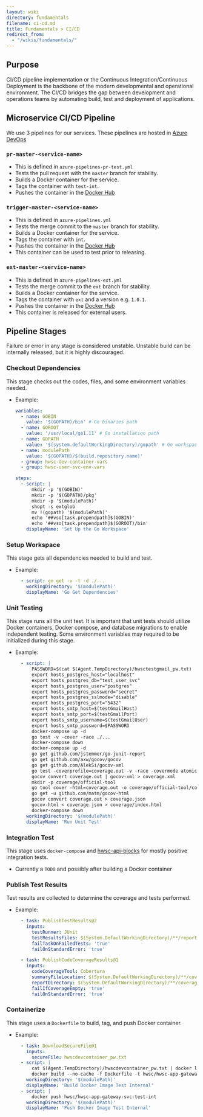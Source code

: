 ```yaml
---
layout: wiki
directory: fundamentals
filename: ci-cd.md
title: Fundamentals > CI/CD
redirect_from:
  - "/wikis/fundamentals/"
---
```

## Purpose
CI/CD pipeline implementation or the Continuous Integration/Continuous Deployment is the backbone of the modern developmental and operational environment. 
The CI/CD bridges the gap between development and operations teams by automating build, test and deployment of applications.

## Microservice CI/CD Pipeline
We use 3 pipelines for our services. These pipelines are hosted in [Azure DevOps](https://dev.azure.com/hwsc-org/hwsc)
### `pr-master-<service-name>`
- This is defined in `azure-pipelines-pr-test.yml`
- Tests the pull request with the `master` branch for stability.
- Builds a Docker container for the service.
- Tags the container with `test-int`.
- Pushes the container in the [Docker Hub](https://cloud.docker.com/u/hwsc/repository/list)
### `trigger-master-<service-name>`
- This is defined in `azure-pipelines.yml`
- Tests the merge commit to the `master` branch for stability.
- Builds a Docker container for the service.
- Tags the container with `int`.
- Pushes the container in the [Docker Hub](https://cloud.docker.com/u/hwsc/repository/list)
- This container can be used to test prior to releasing.
### `ext-master-<service-name>`
- This is defined in `azure-pipelines-ext.yml`
- Tests the merge commit to the `ext` branch for stability.
- Builds a Docker container for the service.
- Tags the container with `ext` and a version e.g. `1.0.1`.
- Pushes the container in the [Docker Hub](https://cloud.docker.com/u/hwsc/repository/list)
- This container is released for external users.

## Pipeline Stages
Failure or error in any stage is considered unstable. Unstable build can be internally released, but it is highly discouraged.

### Checkout Dependencies
This stage checks out the codes, files, and some environment variables needed.
- Example:
    ```yaml
    variables:
      - name: GOBIN
        value: '$(GOPATH)/bin' # Go binaries path
      - name: GOROOT
        value: '/usr/local/go1.11' # Go installation path
      - name: GOPATH
        value: '$(system.defaultWorkingDirectory)/gopath' # Go workspace path
      - name: modulePath
        value: '$(GOPATH)/$(build.repository.name)'
      - group: hwsc-dev-container-vars
      - group: hwsc-user-svc-env-vars
    
    steps:
      - script: |
          mkdir -p '$(GOBIN)'
          mkdir -p '$(GOPATH)/pkg'
          mkdir -p '$(modulePath)'
          shopt -s extglob
          mv !(gopath) '$(modulePath)'
          echo '##vso[task.prependpath]$(GOBIN)'
          echo '##vso[task.prependpath]$(GOROOT)/bin'
        displayName: 'Set Up the Go Workspace'
    ```
    
### Setup Workspace
This stage gets all dependencies needed to build and test.
- Example:
    ```yaml
      - script: go get -v -t -d ./...
        workingDirectory: '$(modulePath)'
        displayName: 'Go Get Dependencies'
    ```

### Unit Testing
This stage runs all the unit test. It is important that unit tests should utilize Docker containers, Docker compose, and database migrations to enable independent testing.
Some environment variables may required to be initialized during this stage.
- Example:
    ```yaml
      - script: |
          PASSWORD=$(cat $(Agent.TempDirectory)/hwsctestgmail_pw.txt)
          export hosts_postgres_host="localhost"
          export hosts_postgres_db="test_user_svc"
          export hosts_postgres_user="postgres"
          export hosts_postgres_password="secret"
          export hosts_postgres_sslmode="disable"
          export hosts_postgres_port="5432"
          export hosts_smtp_host=$(testGmailHost)
          export hosts_smtp_port=$(testGmailPort)
          export hosts_smtp_username=$(testGmailUser)
          export hosts_smtp_password=$PASSWORD
          docker-compose up -d
          go test -v -cover -race ./...
          docker-compose down
          docker-compose up -d
          go get github.com/jstemmer/go-junit-report
          go get github.com/axw/gocov/gocov
          go get github.com/AlekSi/gocov-xml
          go test -coverprofile=coverage.out -v -race -covermode atomic ./... 2>&1 | go-junit-report > report.xml
          gocov convert coverage.out | gocov-xml > coverage.xml
          mkdir -p coverage/official-tool
          go tool cover -html=coverage.out -o coverage/official-tool/coverage.html
          go get -u github.com/matm/gocov-html
          gocov convert coverage.out > coverage.json
          gocov-html < coverage.json > coverage/index.html
          docker-compose down
        workingDirectory: '$(modulePath)'
        displayName: 'Run Unit Test'
    ```
    
### Integration Test
This stage uses `docker-compose` and [hwsc-api-blocks](https://github.com/hwsc-org/hwsc-api-blocks) for mostly positive integration tests.
- Currently a `TODO` and possibly after building a Docker container

### Publish Test Results
Test results are collected to determine the coverage and tests performed.
- Example:
    ```yaml
      - task: PublishTestResults@2
        inputs:
          testRunner: JUnit
          testResultsFiles: $(System.DefaultWorkingDirectory)/**/report.xml
          failTaskOnFailedTests: 'true'
          failOnStandardError: 'true'
    
      - task: PublishCodeCoverageResults@1
        inputs:
          codeCoverageTool: Cobertura
          summaryFileLocation: $(System.DefaultWorkingDirectory)/**/coverage.xml
          reportDirectory: $(System.DefaultWorkingDirectory)/**/coverage
          failIfCoverageEmpty: 'true'
          failOnStandardError: 'true'
    ```

### Containerize 
This stage uses a `Dockerfile` to build, tag, and push Docker container.
- Example:
    ```yaml
      - task: DownloadSecureFile@1
        inputs:
          secureFile: hwscdevcontainer_pw.txt
      - script: |
          cat $(Agent.TempDirectory)/hwscdevcontainer_pw.txt | docker login -u "$(hwscDevContainerUser)" --password-stdin
          docker build --no-cache -f Dockerfile -t hwsc/hwsc-app-gateway-svc:test-int .
        workingDirectory: '$(modulePath)'
        displayName: 'Build Docker Image Test Internal'
      - script: |
          docker push hwsc/hwsc-app-gateway-svc:test-int
        workingDirectory: '$(modulePath)'
        displayName: 'Push Docker Image Test Internal'
    ```
